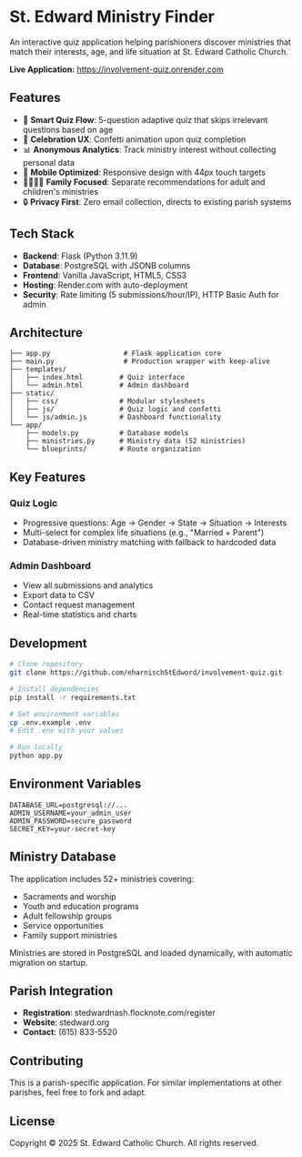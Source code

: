 # St. Edward Ministry Finder

An interactive quiz application helping parishioners discover ministries that match their interests, age, and life situation at St. Edward Catholic Church.

**Live Application:** https://involvement-quiz.onrender.com

## Features

- 🎯 **Smart Quiz Flow**: 5-question adaptive quiz that skips irrelevant questions based on age
- 🎊 **Celebration UX**: Confetti animation upon quiz completion
- 📊 **Anonymous Analytics**: Track ministry interest without collecting personal data
- 📱 **Mobile Optimized**: Responsive design with 44px touch targets
- 👨‍👩‍👧‍👦 **Family Focused**: Separate recommendations for adult and children's ministries
- 🔒 **Privacy First**: Zero email collection, directs to existing parish systems

## Tech Stack

- **Backend**: Flask (Python 3.11.9)
- **Database**: PostgreSQL with JSONB columns
- **Frontend**: Vanilla JavaScript, HTML5, CSS3
- **Hosting**: Render.com with auto-deployment
- **Security**: Rate limiting (5 submissions/hour/IP), HTTP Basic Auth for admin

## Architecture

```
├── app.py                  # Flask application core
├── main.py                 # Production wrapper with keep-alive
├── templates/
│   ├── index.html         # Quiz interface
│   └── admin.html         # Admin dashboard
├── static/
│   ├── css/               # Modular stylesheets
│   ├── js/                # Quiz logic and confetti
│   └── js/admin.js        # Dashboard functionality
└── app/
    ├── models.py          # Database models
    ├── ministries.py      # Ministry data (52 ministries)
    └── blueprints/        # Route organization
```

## Key Features

### Quiz Logic
- Progressive questions: Age → Gender → State → Situation → Interests
- Multi-select for complex life situations (e.g., "Married + Parent")
- Database-driven ministry matching with fallback to hardcoded data

### Admin Dashboard
- View all submissions and analytics
- Export data to CSV
- Contact request management
- Real-time statistics and charts

## Development

```bash
# Clone repository
git clone https://github.com/eharnischStEdword/involvement-quiz.git

# Install dependencies
pip install -r requirements.txt

# Set environment variables
cp .env.example .env
# Edit .env with your values

# Run locally
python app.py
```

## Environment Variables

```
DATABASE_URL=postgresql://...
ADMIN_USERNAME=your_admin_user
ADMIN_PASSWORD=secure_password
SECRET_KEY=your-secret-key
```

## Ministry Database

The application includes 52+ ministries covering:
- Sacraments and worship
- Youth and education programs
- Adult fellowship groups
- Service opportunities
- Family support ministries

Ministries are stored in PostgreSQL and loaded dynamically, with automatic migration on startup.

## Parish Integration

- **Registration**: stedwardnash.flocknote.com/register
- **Website**: stedward.org
- **Contact**: (615) 833-5520

## Contributing

This is a parish-specific application. For similar implementations at other parishes, feel free to fork and adapt.

## License

Copyright © 2025 St. Edward Catholic Church. All rights reserved.
